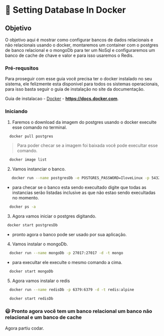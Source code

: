 # :whale: Setting Database In Docker

## Objetivo
O objetivo aqui é mostrar como configurar bancos de dados relacionais e não relacionais usando o docker, montaremos um container com o postgres de banco relacional e o mongoDb para ter um NoSql e configuraremos um banco de cache de chave e valor e para isso usaremos o Redis.

### Pré-requsitos 

Para proseguir com esse guia você precisa ter o docker instalado no seu sistema, ele felizmente esta disponivel para todos os sistemas operacionais, para isso basta seguir o guia de instalação no site da documentação.

Guia de instalacao - [Docker](https://docs.docker.com/install/) - **https://docs.docker.com**.


### Iniciando 

1. Faremos o download da imagem do postgres usando o docker execulte esse comando no terminal.
```sh
  docker pull postgres
```
> Para poder checar se a imagem foi baixada você pode execultar esse comando.
```sh
  docker image list
```
  
 2. Vamos instanciar o banco.
 ```sh
    docker run --name postgresDb -e POSTGRES_PASSWORD=IloveLinux -p 5432:5432 -d postgres
  ```
- para checar se o banco esta sendo execultado digite que todas as instancias serão listadas inclusive as que não estao sendo execultadas no momento.

```sh
  docker ps -a
```
 
 3. Agora vamos iniciar o postgres digitando.
 
 ```sh
  docker start postgresDb
```
- pronto agora o banco pode ser usado por sua aplicação. 


4. Vamos instalar o mongoDb.

```sh
  docker run --name mongoDb -p 27017:27017 -d -t mongo
```
- para execultar ele execulte o mesmo comando a cima.

```sh
  docker start mongoDb
```

5. Agora vamos instalar o redis 
```sh
  docker run --name redisDb -p 6379:6379 -d -t redis:alpine
  
  docker start redisDb
```

### :smiley: Pronto agora você tem um banco relacional um banco não relacional e um banco de cache 
Agora partiu codar.
